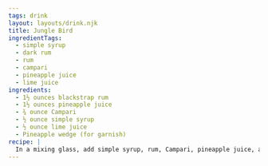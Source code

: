 ```yaml
---
tags: drink
layout: layouts/drink.njk
title: Jungle Bird
ingredientTags:
  - simple syrup
  - dark rum
  - rum
  - campari
  - pineapple juice
  - lime juice
ingredients:
  - 1½ ounces blackstrap rum
  - 1½ ounces pineapple juice
  - ¾ ounce Campari
  - ½ ounce simple syrup
  - ½ ounce lime juice
  - Pineapple wedge (for garnish)
recipe: |
  In a mixing glass, add simple syrup, rum, Campari, pineapple juice, and lime juice. Stir until chilled. Strain into a rocks glass over one large piece of ice. Granish with pineapple wedge.
---
```

